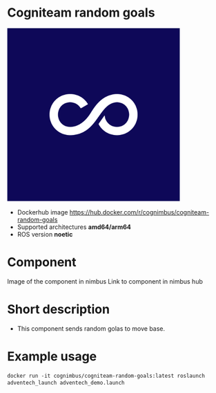 # Cogniteam random goals

<img src="./cogniteam-random-goals/Cogniteam_CMYK_Social_white_on_aubergine.jpg" alt="cogniteam-random-goals" width="400"/>

* Dockerhub image https://hub.docker.com/r/cognimbus/cogniteam-random-goals
* Supported architectures <b>amd64/arm64</b>
* ROS version <b>noetic</b>


# Component
Image of the component in nimbus
Link to component in nimbus hub

# Short description
* This component sends random golas to move base.

# Example usage
```
docker run -it cognimbus/cogniteam-random-goals:latest roslaunch adventech_launch adventech_demo.launch 
```


